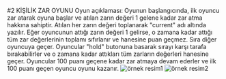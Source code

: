 #2 KİŞİLİK ZAR OYUNU
Oyun açıklaması: Oyunun başlangıcında, ilk oyuncu zar atarak oyuna başlar ve atılan zarın değeri 1 gelene kadar zar atma hakkına sahiptir. Atılan her zarın değeri toplanarak "current" adı altında yazılır. Eğer oyuncunun attığı zarın değeri 1 gelirse, o zamana kadar attığı tüm zar değerlerinin toplamı sıfırlanır ve hanesine puan geçmez. Sıra diğer oyuncuya geçer. Oyuncular "hold" butonuna basarak sırayı karşı tarafa bırakabilirler ve o zamana kadar attıkları tüm zarların değerleri hanesine geçer. Oyuncular 100 puanı geçene kadar zar atmaya devam ederler ve ilk 100 puanı geçen oyuncu oyunu kazanır.
![örnek resim1](https://i.hizliresim.com/s7qes4e.png)
![örnek resim2](https://i.hizliresim.com/a6p7a22.png)
